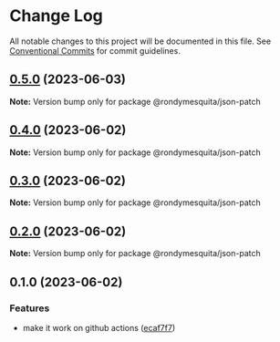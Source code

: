 # Change Log

All notable changes to this project will be documented in this file.
See [Conventional Commits](https://conventionalcommits.org) for commit guidelines.

## [0.5.0](https://github.com/rondymesquita/shell/compare/@rondymesquita/json-patch@0.4.0...@rondymesquita/json-patch@0.5.0) (2023-06-03)

**Note:** Version bump only for package @rondymesquita/json-patch

## [0.4.0](https://github.com/rondymesquita/shell/compare/@rondymesquita/json-patch@0.3.0...@rondymesquita/json-patch@0.4.0) (2023-06-02)

**Note:** Version bump only for package @rondymesquita/json-patch

## [0.3.0](https://github.com/rondymesquita/shell/compare/@rondymesquita/json-patch@0.2.0...@rondymesquita/json-patch@0.3.0) (2023-06-02)

**Note:** Version bump only for package @rondymesquita/json-patch

## [0.2.0](https://github.com/rondymesquita/shell/compare/@rondymesquita/json-patch@0.1.0...@rondymesquita/json-patch@0.2.0) (2023-06-02)

**Note:** Version bump only for package @rondymesquita/json-patch

## 0.1.0 (2023-06-02)

### Features

- make it work on github actions ([ecaf7f7](https://github.com/rondymesquita/shell/commit/ecaf7f7e709f3a41b6a906c047bc8d4d9275be5f))
